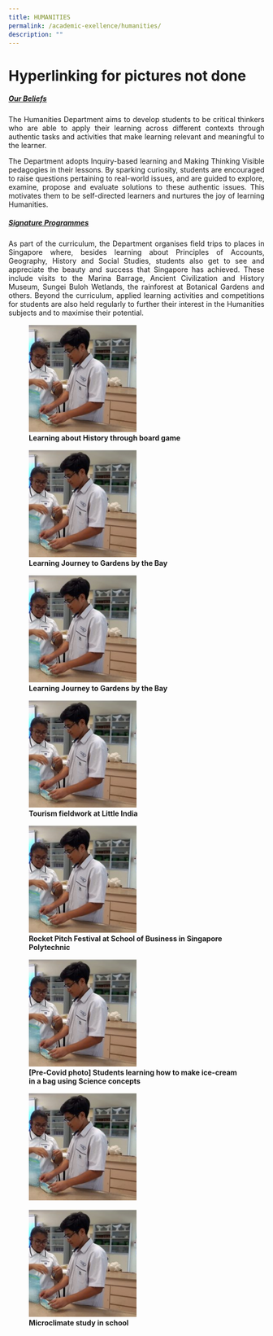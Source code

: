 ```yaml
---
title: HUMANITIES
permalink: /academic-exellence/humanities/
description: ""
---
```

# Hyperlinking for pictures not done
##### <strong><span style="text-decoration: underline;">Our Beliefs</span></strong>

<p style="text-align: justify;"> The Humanities Department aims to develop students to be critical thinkers who are able to apply their learning across different contexts through authentic tasks and activities that make learning relevant and meaningful to the learner. </p>

<p style="text-align: justify;"> The Department adopts Inquiry-based learning and Making Thinking Visible pedagogies in their lessons. By sparking curiosity, students are encouraged to raise questions pertaining to real-world issues, and are guided to explore, examine, propose and evaluate solutions to these authentic issues. This motivates them to be self-directed learners and nurtures the joy of learning Humanities. </p>

##### <strong><span style="text-decoration: underline;">Signature Programmes</span></strong>

<p style="text-align: justify;"> As part of the curriculum, the Department organises field trips to places in Singapore where, besides learning about Principles of Accounts, Geography, History and Social Studies, students also get to see and appreciate the beauty and success that Singapore has achieved. These include visits to the Marina Barrage, Ancient Civilization and History Museum, Sungei Buloh Wetlands, the rainforest at Botanical Gardens and others. Beyond the curriculum, applied learning activities and competitions for students are also held regularly to further their interest in the Humanities subjects and to maximise their potential. </p>


<figure>
<img src="/images/Slide2-1-250x250.jpg"	style="width:50%">
<figcaption> <strong> Learning about History through board game</strong> </figcaption>
</figure>

<figure>
<img src="/images/Slide2-1-250x250.jpg"	style="width:50%">
<figcaption> <strong> Learning Journey to Gardens by the Bay</strong> </figcaption>
</figure>

<figure>
<img src="/images/Slide2-1-250x250.jpg"	style="width:50%">
<figcaption> <strong> Learning Journey to Gardens by the Bay</strong> </figcaption>
</figure>

<figure>
<img src="/images/Slide2-1-250x250.jpg"	style="width:50%">
<figcaption> <strong> Tourism fieldwork at Little India</strong> </figcaption>
</figure>

<figure>
<img src="/images/Slide2-1-250x250.jpg"	style="width:50%">
<figcaption> <strong> Rocket Pitch Festival at School of Business in Singapore Polytechnic</strong> </figcaption>
</figure>

<figure>
<img src="/images/Slide2-1-250x250.jpg"	style="width:50%">
<figcaption> <strong> [Pre-Covid photo] Students learning how to make ice-cream in a bag using Science concepts</strong> </figcaption>
</figure>

<figure>
<img src="/images/Slide2-1-250x250.jpg"	style="width:50%">
<figcaption> <strong></strong> </figcaption>
</figure>

<figure>
<img src="/images/Slide2-1-250x250.jpg"	style="width:50%">
<figcaption> <strong> Microclimate study in school</strong> </figcaption>
</figure>